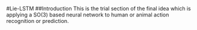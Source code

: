 #Lie-LSTM
##Introduction
This is the trial section of the final idea which is applying a SO(3) based neural network to human or animal action 
recognition or prediction.
